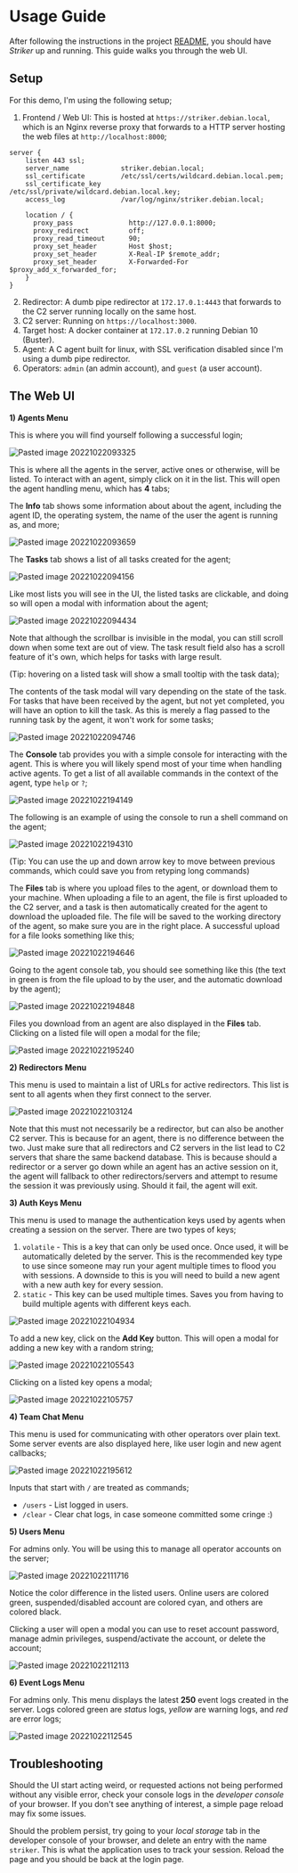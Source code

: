 # Usage Guide

After following the instructions in the project [README](/README.md), you should have *Striker* up and running. This guide walks you through the web UI.

## Setup

For this demo, I'm using the following setup;

1. Frontend / Web UI: This is hosted at `https://striker.debian.local`, which is an Nginx reverse proxy that forwards to a HTTP server hosting the web files at `http://localhost:8000`;
```text
server {
    listen 443 ssl;
    server_name             striker.debian.local;
    ssl_certificate         /etc/ssl/certs/wildcard.debian.local.pem;
    ssl_certificate_key     /etc/ssl/private/wildcard.debian.local.key;
    access_log              /var/log/nginx/striker.debian.local;

    location / {
      proxy_pass              http://127.0.0.1:8000;
      proxy_redirect          off;
      proxy_read_timeout      90;
      proxy_set_header        Host $host;
      proxy_set_header        X-Real-IP $remote_addr;
      proxy_set_header        X-Forwarded-For $proxy_add_x_forwarded_for;
    }
}
```
2. Redirector: A dumb pipe redirector at `172.17.0.1:4443` that forwards to the C2 server running locally on the same host.
3. C2 server: Running on `https://localhost:3000`.
4. Target host: A docker container at `172.17.0.2` running Debian 10 (Buster).
5. Agent: A C agent built for linux, with SSL verification disabled since I'm using a dumb pipe redirector.
6. Operators: `admin` (an admin account), and `guest` (a user account).

## The Web UI

**1) Agents Menu**

This is where you will find yourself following a successful login;

![Pasted image 20221022093325](https://user-images.githubusercontent.com/54174043/199900299-a690e022-b735-4bf4-8368-a1f67878a7bf.png)

This is where all the agents in the server, active ones or otherwise, will be listed. To interact with an agent, simply click on it in the list.  This will open the agent handling menu, which has **4** tabs;

The **Info** tab shows some information about about the agent, including the agent ID, the operating system, the name of the user the agent is running as, and more;

![Pasted image 20221022093659](https://user-images.githubusercontent.com/54174043/199900377-c4dc222a-41ce-4482-bf1f-33c4565d7c25.png)

The **Tasks** tab shows a list of all tasks created for the agent;

![Pasted image 20221022094156](https://user-images.githubusercontent.com/54174043/199900464-b8e899f6-82cb-4311-8408-b17b0e6f80b3.png)

Like most lists you will see in the UI, the listed tasks are clickable, and doing so will open a modal with information about the agent;

![Pasted image 20221022094434](https://user-images.githubusercontent.com/54174043/199900593-2da4d9c8-a135-4bb0-8c32-ffc086d99391.png)

Note that although the scrollbar is invisible in the modal, you can still scroll down when some text are out of view. The task result field also has a scroll feature of it's own, which helps for tasks with large result.

(Tip: hovering on a listed task will show a small tooltip with the task data);

The contents of the task modal will vary depending on the state of the task. For tasks that have been received by the agent, but not yet completed, you will have an option to kill the task. As this is merely a flag passed to the running task by the agent, it won't work for some tasks;

![Pasted image 20221022094746](https://user-images.githubusercontent.com/54174043/199900689-c02a5997-93d8-4138-aa8d-665a0cf466f2.png)

The **Console** tab provides you with a simple console for interacting with the agent. This is where you will likely spend most of your time when handling active agents. To get a list of all available commands in the context of the agent, type `help` or `?`;

![Pasted image 20221022194149](https://user-images.githubusercontent.com/54174043/199900964-0241c200-c754-484d-870a-a54a9e691614.png)

The following is an example of using the console to run a shell command on the agent;

![Pasted image 20221022194310](https://user-images.githubusercontent.com/54174043/199901056-7bd1d536-7c27-4e98-a520-47432215ef33.png)

(Tip: You can use the up and down arrow key to move between previous commands, which could save you from retyping long commands)

The **Files** tab is where you upload files to the agent, or download them to your machine. When uploading a file to an agent, the file is first uploaded to the C2 server, and a task is then automatically created for the agent to download the uploaded file. The file will be saved to the working directory of the agent, so make sure you are in the right place. A successful upload for a file looks something like this;

![Pasted image 20221022194646](https://user-images.githubusercontent.com/54174043/199901217-ae38e64d-3ee2-433e-bd6d-2f32039861d1.png)

Going to the agent console tab, you should see something like this (the text in green is from the file upload to by the user, and the automatic download by the agent);

![Pasted image 20221022194848](https://user-images.githubusercontent.com/54174043/199901298-d8ea6a5c-59a9-4a11-9678-1f4476c15c81.png)

Files you download from an agent are also displayed in the **Files** tab. Clicking on a listed file will open a modal for the file;

![Pasted image 20221022195240](https://user-images.githubusercontent.com/54174043/199901424-fd08c220-15d2-4f0a-afd0-94125c65e177.png)

**2) Redirectors Menu**

This menu is used to maintain a list of URLs for active redirectors. This list is sent to all agents when they first connect to the server.

![Pasted image 20221022103124](https://user-images.githubusercontent.com/54174043/199901560-e76f3f8d-9dc1-4e0b-91cc-2ac9ad42082f.png)

Note that this must not necessarily be a redirector, but can also be another C2 server. This is because for an agent, there is no difference between the two. Just make sure that all redirectors and C2 servers in the list lead to C2 servers that share the same backend database. This is because should a redirector or a server go down while an agent has an active session on it, the agent will fallback to other redirectors/servers and attempt to resume the session it was previously using. Should it fail, the agent will exit.

**3) Auth Keys Menu**

This menu is used to manage the authentication keys used by agents when creating a session on the server. There are two types of keys;
1. `volatile` - This is a key that can only be used once. Once used, it will be automatically deleted by the server. This is the recommended key type to use since someone may run your agent multiple times to flood you with sessions. A downside to this is you will need to build a new agent with a new auth key for every session.
2. `static` - This key can be used multiple times. Saves you from having to build multiple agents with different keys each.

![Pasted image 20221022104934](https://user-images.githubusercontent.com/54174043/199901825-7dc5b52b-a3dd-4f74-80ab-d2c1dd75e069.png)

To add a new key, click on the **Add Key** button. This will open a modal for adding a new key with a random string;

![Pasted image 20221022105543](https://user-images.githubusercontent.com/54174043/199902041-32832aeb-524a-43ad-bf29-77f07e4d7d7c.png)

Clicking on a listed key opens a modal;

![Pasted image 20221022105757](https://user-images.githubusercontent.com/54174043/199902259-3e2a9ec2-5b64-470e-b352-1a3b73d749ca.png)

**4) Team Chat Menu**

This menu is used for communicating with other operators over plain text. Some server events are also displayed here, like user login and new agent callbacks;

![Pasted image 20221022195612](https://user-images.githubusercontent.com/54174043/199902420-c29383ac-5edf-4b52-b215-67951ac1f0e8.png)

Inputs that start with `/` are treated as commands;
- `/users` - List logged in users.
- `/clear` - Clear chat logs, in case someone committed some cringe :)

**5) Users Menu**

For admins only. You will be using this to manage all operator accounts on the server;

![Pasted image 20221022111716](https://user-images.githubusercontent.com/54174043/199902593-4b43aa62-f8b2-422f-8e0a-c6a4f687d63c.png)

Notice the color difference in the listed users. Online users are colored green, suspended/disabled account are colored cyan, and others are colored black.

Clicking a user will open a modal you can use to reset account password, manage admin privileges, suspend/activate the account, or delete the account;

![Pasted image 20221022112113](https://user-images.githubusercontent.com/54174043/199902681-75543d47-27f5-481d-98c4-c4b66264df27.png)

**6) Event Logs Menu**

For admins only. This menu displays the latest **250** event logs created in the server. Logs colored green are *status* logs, *yellow* are warning logs, and *red* are error logs;

![Pasted image 20221022112545](https://user-images.githubusercontent.com/54174043/199902794-b80fbc5d-cc12-426a-9b06-5133589dbc52.png)

## Troubleshooting

Should the UI start acting weird, or requested actions not being performed without any visible error, check your console logs in the *developer console* of your browser. If you don't see anything of interest, a simple page reload may fix some issues.

Should the problem persist, try going to your *local storage* tab in the developer console of your browser, and delete an entry with the name `striker`. This is what the application uses to track your session. Reload the page and you should be back at the login page.
